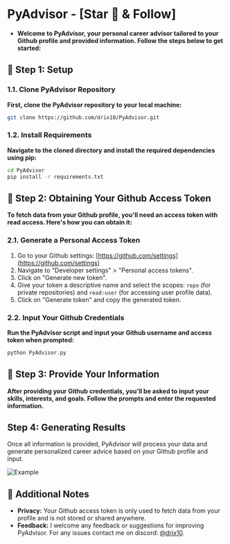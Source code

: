 # PyAdvisor - [Star 🌟 & Follow]
- **Welcome to PyAdvisor, your personal career advisor tailored to your Github profile and provided information. Follow the steps below to get started:**

## 🚀 Step 1: Setup

### 1.1. Clone PyAdvisor Repository

**First, clone the PyAdvisor repository to your local machine:**

```bash
git clone https://github.com/drix10/PyAdvisor.git
```

### 1.2. Install Requirements

**Navigate to the cloned directory and install the required dependencies using pip:**

```bash
cd PyAdvisor
pip install -r requirements.txt
```

## 🚀 Step 2: Obtaining Your Github Access Token

**To fetch data from your Github profile, you'll need an access token with read access. Here's how you can obtain it:**

### 2.1. Generate a Personal Access Token

1. Go to your Github settings: [https://github.com/settings](https://github.com/settings)
2. Navigate to "Developer settings" > "Personal access tokens".
3. Click on "Generate new token".
4. Give your token a descriptive name and select the scopes: `repo` (for private repositories) and `read:user` (for accessing user profile data).
5. Click on "Generate token" and copy the generated token.

### 2.2. Input Your Github Credentials

**Run the PyAdvisor script and input your Github username and access token when prompted:**

```bash
python PyAdvisor.py
```

## 🚀 Step 3: Provide Your Information

**After providing your Github credentials, you'll be asked to input your skills, interests, and goals. Follow the prompts and enter the requested information.**

## Step 4: Generating Results

Once all information is provided, PyAdvisor will process your data and generate personalized career advice based on your Github profile and input.

![Example]()

## 🚀 Additional Notes

- **Privacy:** Your Github access token is only used to fetch data from your profile and is not stored or shared anywhere.
- **Feedback:** I welcome any feedback or suggestions for improving PyAdvisor. For any issues contact me on discord: [@drix10](https://discord.com/users/954367061222633472).